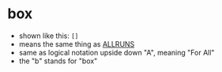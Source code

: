 box
===
- shown like this: `[]`
- means the same thing as [ALLRUNS](../pages/ALLRUNS.md)
- same as logical notation upside down "A", meaning "For All"
- the "b" stands for "box"
